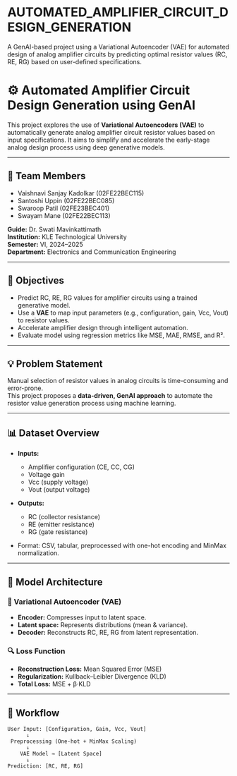 # AUTOMATED_AMPLIFIER_CIRCUIT_DESIGN_GENERATION
A GenAI-based project using a Variational Autoencoder (VAE) for automated design of analog amplifier circuits by predicting optimal resistor values (RC, RE, RG) based on user-defined specifications.


# ⚙️ Automated Amplifier Circuit Design Generation using GenAI

This project explores the use of **Variational Autoencoders (VAE)** to automatically generate analog amplifier circuit resistor values based on input specifications. It aims to simplify and accelerate the early-stage analog design process using deep generative models.

---

## 👥 Team Members

- Vaishnavi Sanjay Kadolkar (02FE22BEC115)  
- Santoshi Uppin (02FE22BEC085)  
- Swaroop Patil (02FE23BEC401)  
- Swayam Mane (02FE22BEC113)  

**Guide:** Dr. Swati Mavinkattimath  
**Institution:** KLE Technological University  
**Semester:** VI, 2024–2025  
**Department:** Electronics and Communication Engineering

---

## 🎯 Objectives

- Predict RC, RE, RG values for amplifier circuits using a trained generative model.
- Use a **VAE** to map input parameters (e.g., configuration, gain, Vcc, Vout) to resistor values.
- Accelerate amplifier design through intelligent automation.
- Evaluate model using regression metrics like MSE, MAE, RMSE, and R².

---

## 💡 Problem Statement

Manual selection of resistor values in analog circuits is time-consuming and error-prone.  
This project proposes a **data-driven, GenAI approach** to automate the resistor value generation process using machine learning.

---

## 📊 Dataset Overview

- **Inputs:**
  - Amplifier configuration (CE, CC, CG)
  - Voltage gain
  - Vcc (supply voltage)
  - Vout (output voltage)

- **Outputs:**
  - RC (collector resistance)
  - RE (emitter resistance)
  - RG (gate resistance)

- Format: CSV, tabular, preprocessed with one-hot encoding and MinMax normalization.

---

## 🧠 Model Architecture

### 🔹 Variational Autoencoder (VAE)

- **Encoder:** Compresses input to latent space.
- **Latent space:** Represents distributions (mean & variance).
- **Decoder:** Reconstructs RC, RE, RG from latent representation.

### 🔍 Loss Function

- **Reconstruction Loss:** Mean Squared Error (MSE)  
- **Regularization:** Kullback–Leibler Divergence (KLD)  
- **Total Loss:** MSE + β·KLD

---

## 🔄 Workflow

```text
User Input: [Configuration, Gain, Vcc, Vout]
      ↓
 Preprocessing (One-hot + MinMax Scaling)
      ↓
    VAE Model → [Latent Space]
      ↓
Prediction: [RC, RE, RG]
